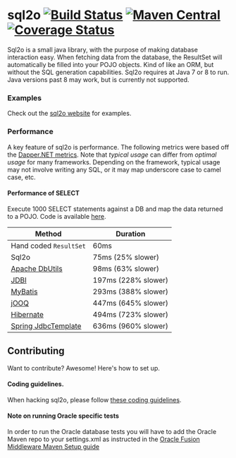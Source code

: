 # sql2o [![Build Status](https://travis-ci.org/aaberg/sql2o.svg?branch=master)](https://travis-ci.org/aaberg/sql2o) [![Maven Central](https://img.shields.io/maven-central/v/org.sql2o/sql2o.svg)](https://search.maven.org/search?q=g:org.sql2o%20a:sql2o) [![Coverage Status](https://coveralls.io/repos/github/aaberg/sql2o/badge.svg?branch=master)](https://coveralls.io/github/aaberg/sql2o?branch=master)

Sql2o is a small java library, with the purpose of making database interaction easy.
When fetching data from the database, the ResultSet will automatically be filled into your POJO objects.
Kind of like an ORM, but without the SQL generation capabilities.
Sql2o requires at Java 7 or 8 to run. Java versions past 8 may work, but is currently not supported.

### Examples

Check out the [sql2o website](http://www.sql2o.org) for examples.

### Performance

A key feature of sql2o is performance. The following metrics were based off the
[Dapper.NET metrics](https://github.com/SamSaffron/dapper-dot-net#performance).
Note that *typical usage* can differ from *optimal usage* for many frameworks. Depending on the framework,
typical usage may not involve writing any SQL, or it may map underscore case to camel case, etc.

#### Performance of SELECT

Execute 1000 SELECT statements against a DB and map the data returned to a POJO.
Code is available [here](https://github.com/aaberg/sql2o/blob/master/core/src/test/java/org/sql2o/performance/PojoPerformanceTest.java).

Method                                                              | Duration               |
------------------------------------------------------------------- | ---------------------- |
Hand coded <code>ResultSet</code>                                   | 60ms                   |
Sql2o                                                               | 75ms (25% slower)      |
[Apache DbUtils](http://commons.apache.org/proper/commons-dbutils/) | 98ms (63% slower)      |
[JDBI](http://jdbi.org/)                                            | 197ms (228% slower)    |
[MyBatis](http://mybatis.github.io/mybatis-3/)                      | 293ms (388% slower)    |
[jOOQ](http://www.jooq.org)                                         | 447ms (645% slower)    |
[Hibernate](http://hibernate.org/)                                  | 494ms (723% slower)    |
[Spring JdbcTemplate](http://docs.spring.io/spring/docs/current/spring-framework-reference/html/jdbc.html) | 636ms (960% slower) |

## Contributing

Want to contribute? Awesome! Here's how to set up.

#### Coding guidelines.

When hacking sql2o, please follow [these coding guidelines](https://github.com/aaberg/sql2o/wiki/Coding-guidelines).

#### Note on running Oracle specific tests 

In order to run the Oracle database tests you will have to add the Oracle Maven repo to your settings.xml as instructed in the [Oracle Fusion Middleware Maven Setup guide](https://maven.oracle.com/doc.html)

